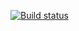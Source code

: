 [![Build status](https://ci.appveyor.com/api/projects/status/di3bmltsv6drdusk?svg=true)](https://ci.appveyor.com/project/TatianaHrip/pageobjects)